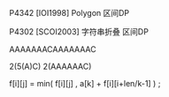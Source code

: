
P4342 [IOI1998] Polygon 区间DP


P4302 [SCOI2003] 字符串折叠 区间DP


AAAAAAACAAAAAAAC

2(5(A)C)
2(AAAAAAC)

f[i][j] = min( f[i][j] , a[k] + f[i][i+len/k-1] ) ;
